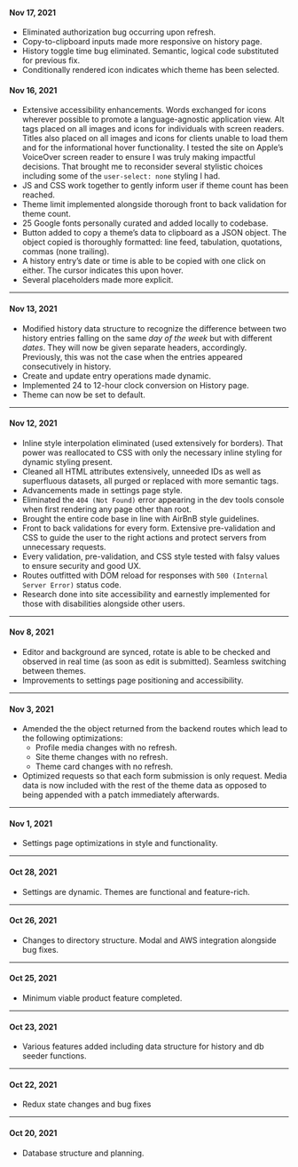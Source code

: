 #### Nov 17, 2021
+ Eliminated authorization bug occurring upon refresh.
+ Copy-to-clipboard inputs made more responsive on history page.
+ History toggle time bug eliminated. Semantic, logical code substituted for previous fix.
+ Conditionally rendered icon indicates which theme has been selected.

#### Nov 16, 2021
+ Extensive accessibility enhancements. Words exchanged for icons wherever possible to promote a language-agnostic application view. Alt tags placed on all images and icons for individuals with screen readers. Titles also placed on all images and icons for clients unable to load them and for the informational hover functionality. I tested the site on Apple’s VoiceOver screen reader to ensure I was truly making impactful decisions. That brought me to reconsider several stylistic choices including some of the `user-select: none` styling I had.
+ JS and CSS work together to gently inform user if theme count has been reached.
+ Theme limit implemented alongside thorough front to back validation for theme count.
+ 25 Google fonts personally curated and added locally to codebase.
+ Button added to copy a theme’s data to clipboard as a JSON object. The object copied is thoroughly formatted: line feed, tabulation, quotations, commas (none trailing).
+ A history entry’s date or time is able to be copied with one click on either. The cursor indicates this upon hover.
+ Several placeholders made more explicit.
---
#### Nov 13, 2021
+ Modified history data structure to recognize the difference between two history entries falling on the same *day of the week* but with different *dates*. They will now be given separate headers, accordingly. Previously, this was not the case when the entries appeared consecutively in history.
+ Create and update entry operations made dynamic.
+ Implemented 24 to 12-hour clock conversion on History page.
+ Theme can now be set to default.
---
#### Nov 12, 2021
+ Inline style interpolation eliminated (used extensively for borders). That power was reallocated to CSS with only the necessary inline styling for dynamic styling present.
+ Cleaned all HTML attributes extensively, unneeded IDs as well as superfluous datasets, all purged or replaced with more semantic tags.
+ Advancements made in settings page style.
+ Eliminated the `404 (Not Found)` error appearing in the dev tools console when first rendering any page other than root.
+ Brought the entire code base in line with AirBnB style guidelines.
+ Front to back validations for every form. Extensive pre-validation and CSS to guide the user to the right actions and protect servers from unnecessary requests.
+ Every validation, pre-validation, and CSS style tested with falsy values to ensure security and good UX.
+ Routes outfitted with DOM reload for responses with `500 (Internal Server Error)` status code.
+ Research done into site accessibility and earnestly implemented for those with disabilities alongside other users.
---
#### Nov 8, 2021
+ Editor and background are synced, rotate is able to be checked and observed in real time (as soon as edit is submitted). Seamless switching between themes.
+ Improvements to settings page positioning and accessibility.
---
#### Nov 3, 2021
+  Amended the the object returned from the backend routes which lead to the following optimizations:
    + Profile media changes with no refresh.  
    + Site theme changes with no refresh.
    + Theme card changes with no refresh.
+ Optimized requests so that each form submission is only request. Media data is now included with the rest of the theme data as opposed to being appended with a patch immediately afterwards.
---
#### Nov 1, 2021
+ Settings page optimizations in style and functionality.
---
#### Oct 28, 2021
+ Settings are dynamic. Themes are functional and feature-rich.
---
#### Oct 26, 2021
+ Changes to directory structure. Modal and AWS integration alongside bug fixes.
---
#### Oct 25, 2021
+ Minimum viable product feature completed.
---
#### Oct 23, 2021
+ Various features added including data structure for history and db seeder functions.
---
#### Oct 22, 2021
+ Redux state changes and bug fixes
---
#### Oct 20, 2021
+ Database structure and planning.
